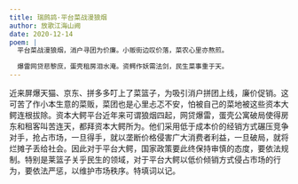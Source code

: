```yaml
---
title: 瑞鹧鸪·平台菜战漫狼烟
author: 放歌江海山阙
date: 2020-12-14
poem: |
  平台菜战漫狼烟，消户寻团为价廉。小贩街边叹价落，菜农心里亦熬煎。

  爆雷网贷悲黎庶，蛋壳租房泪水淹。资鳄作妖需法剑，民生菜事重于天。
---
```


近来屏爆天猫、京东、拼多多叮上了菜篮子，为吸引消户拼团上线，廉价促销。这可苦了作小本生意的菜贩，菜团也是心里忐忑不安，怕被自己的菜地被这些资本大鳄连根拔除。资本大鳄平台近年来可谓狼烟四起，网贷爆雷，蛋壳公寓破局使得房东和租客叫苦连天，都拜资本大鳄所为。他们采用低于成本价的经销方式碾压竞争对手，抢占市场，一旦得手，就以垄断价格侵害广大消费者利益，一旦破局，就将烂摊子丢给社会。因此对于平台大鳄，国家政策要此终保持审慎的态度，要依法规制。特别是莱篮子关乎民生的领域，对于平台大鳄以低价倾销方式侵占市场的行为，要依法严惩，以维护市场秩序。特填词以记。
